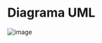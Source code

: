 # Diagrama UML
![image](https://user-images.githubusercontent.com/124205211/225527162-3a7dbe89-60b2-417f-9f3c-81b107e0a944.png)